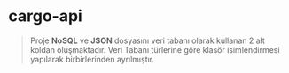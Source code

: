 # cargo-api

> Proje **NoSQL** ve **JSON** dosyasını veri tabanı olarak kullanan 2 alt koldan oluşmaktadır. Veri Tabanı türlerine göre klasör isimlendirmesi yapılarak birbirlerinden ayrılmıştır.
